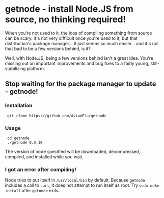 # getnode - install Node.JS from source, no thinking required!

When you're not used to it, the idea of compiling something from source can be
scary.  It's not very difficult once you're used to it, but that distribution's
package manager... it just seems so much easier... and it's not that bad to be a
few versions behind, is it?

Well, with Node.JS, being a few versions behind isn't a great idea.  You're
missing out on important improvements and bug fixes to a fairly young,
still-stabilizing platform.  

## Stop waiting for the package manager to update - getnode!

### Installation

     git clone https://github.com/AvianFlu/getnode

### Usage

     cd getnode
     ./getnode 0.6.10

The version of node specified will be downloaded, decompressed, compiled, and
installed while you wait.

### I got an error after compiling!

Node tries to put itself in `/usr/local/bin` by default.  Because `getnode`
includes a call to `curl`, it does not attempt to run itself as root.  Try `sudo make
install` after `getnode` exits.
